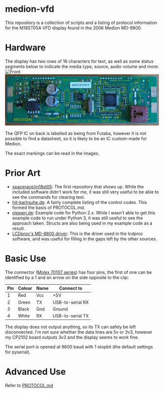# medion-vfd

This repository is a collection of scripts and a listing of protocol information for the M18ST05A VFD display found in the 2006 Medion MD-8800.

# Hardware
The display has two rows of 16 characters for text, as well as some status segments below to indicate the media type, source, audio volume and more:
![Front](images/front.jpg)
![Rear](images/rear.jpg)

The QFP IC on back is labelled as being from Futaba, however it is not possible to find a datasheet, so it is likely to be an IC custom-made for Medion.

The exact markings can be read in the images.

# Prior Art
- [spacerace/m18st05](https://github.com/spacerace/m18st05): The first repository that shows up. While the included software didn't work for me, it was still very useful to be able to see the commands for clearing text.
- [hit-karlrsuhe.de](http://www.hit-karlsruhe.de/aol2mime/medion_md_8800_vfd.htm): A fairly complete listing of the control codes. This formed the basis of PROTOCOL.md.
- [pipperr.de](https://www.pipperr.de/dokuwiki/doku.php?id=python:python_write_serial_com_port): Example code for Python 2.x. While I wasn't able to get this example code to run under Python 3, it was still useful to see the approach taken. Structs are also being used in my example code as a result.
- [LCDproc's MD-8800 driver](https://github.com/lcdproc/lcdproc/blob/master/server/drivers/MD8800.c): This is the driver used in the lcdproc software, and was useful for filling in the gaps left by the other sources.

# Basic Use
The connector ([Molex 70107 series](https://www.molex.com/molex/search/partSearch?query=70107)) has four pins, the first of one can be identified by a 1 and an arrow on the side opposite to the clip:

| Pin | Colour | Name     | Connect to       |
|-----|--------|----------|------------------|
| 1   | Red    | Vcc      | +5V              |
| 2   | Green  | TX       | USB-to-serial RX |
| 3   | Black  | Gnd      | Ground           |
| 4   | White  | RX       | USB-to-serial TX |

The display does not output anything, so its TX can safely be left disconnected. I'm not sure whether the data lines are 5v or 3v3, however my CP2102 board outputs 3v3 and the display seems to work fine.

The serial port is opened at 9600 baud with 1 stopbit (the default settings for pyserial).

# Advanced Use
Refer to [PROTOCOL.md](PROTOCOL.md)
